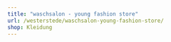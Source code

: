 ```yaml
---
title: "waschsalon - young fashion store"
url: /westerstede/waschsalon-young-fashion-store/
shop: Kleidung
---
```


